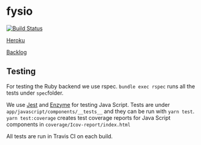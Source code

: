 # fysio

[![Build Status](https://travis-ci.org/Mahtis/ProfilerApp.svg?branch=master)](https://travis-ci.org/Mahtis/ProfilerApp)

[Heroku](https://frozen-dawn-89255.herokuapp.com)

[Backlog](https://docs.google.com/spreadsheets/d/1jfjklsfU010FvHHj6rzSbhvvMsHWwTzUubCUJlhY1pw/) 

## Testing

For testing the Ruby backend we use rspec. `bundle exec rspec` runs all the tests under `spec`folder.

We use [Jest](https://facebook.github.io/jest/) and [Enzyme](http://airbnb.io/enzyme/) for testing Java Script. Tests 
are under `app/javascript/components/__tests__` and they can be run with `yarn test`. `yarn test:coverage`
creates test coverage reports for Java Script components in `coverage/Icov-report/index.html`

All tests are run in Travis CI on each build.
